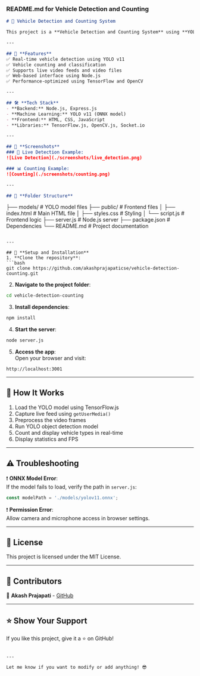 ### **README.md** for Vehicle Detection and Counting

```markdown
# 🚗 Vehicle Detection and Counting System

This project is a **Vehicle Detection and Counting System** using **YOLO v11** in a Node.js-based web application. The system detects and counts vehicles from a live camera feed or video input, providing real-time results.

---

## 📌 **Features**
✅ Real-time vehicle detection using YOLO v11  
✅ Vehicle counting and classification  
✅ Supports live video feeds and video files  
✅ Web-based interface using Node.js  
✅ Performance-optimized using TensorFlow and OpenCV  

---

## 🛠️ **Tech Stack**
- **Backend:** Node.js, Express.js  
- **Machine Learning:** YOLO v11 (ONNX model)  
- **Frontend:** HTML, CSS, JavaScript  
- **Libraries:** TensorFlow.js, OpenCV.js, Socket.io  

---

## 📸 **Screenshots**
### 🚀 Live Detection Example:
![Live Detection](./screenshots/live_detection.png)

### 📊 Counting Example:
![Counting](./screenshots/counting.png)

---

## 📂 **Folder Structure**
```
├── models/                # YOLO model files
├── public/                # Frontend files
│   ├── index.html         # Main HTML file
│   ├── styles.css         # Styling
│   └── script.js          # Frontend logic
├── server.js              # Node.js server
├── package.json           # Dependencies
└── README.md              # Project documentation
```

---

## 🚀 **Setup and Installation**
1. **Clone the repository**:
```bash
git clone https://github.com/akashprajapaticse/vehicle-detection-counting.git
```

2. **Navigate to the project folder**:
```bash
cd vehicle-detection-counting
```

3. **Install dependencies**:
```bash
npm install
```

4. **Start the server**:
```bash
node server.js
```

5. **Access the app**:  
Open your browser and visit:
```
http://localhost:3001
```

---

## 🎯 **How It Works**
1. Load the YOLO model using TensorFlow.js  
2. Capture live feed using `getUserMedia()`  
3. Preprocess the video frames  
4. Run YOLO object detection model  
5. Count and display vehicle types in real-time  
6. Display statistics and FPS  

---

## ⚠️ **Troubleshooting**
❗ **ONNX Model Error**:  
If the model fails to load, verify the path in `server.js`:
```javascript
const modelPath = './models/yolov11.onnx';
```

❗ **Permission Error**:  
Allow camera and microphone access in browser settings.

---

## 📜 **License**
This project is licensed under the MIT License.

---

## 🙌 **Contributors**
👤 **Akash Prajapati** - [GitHub](https://github.com/akashprajapaticse)  

---

## ⭐ **Show Your Support**
If you like this project, give it a ⭐ on GitHub!
```

---

Let me know if you want to modify or add anything! 😎
